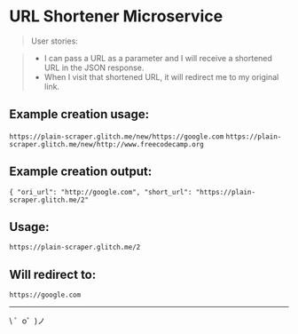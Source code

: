 URL Shortener Microservice
==========================

> User stories:

> - I can pass a URL as a parameter and I will receive a shortened URL in the JSON response.
> - When I visit that shortened URL, it will redirect me to my original link.

Example creation usage:
-----------------------

`https://plain-scraper.glitch.me/new/https://google.com`
`https://plain-scraper.glitch.me/new/http://www.freecodecamp.org`

Example creation output:
------------------------

`{ "ori_url": "http://google.com", "short_url": "https://plain-scraper.glitch.me/2"`

Usage:
------
`https://plain-scraper.glitch.me/2`

Will redirect to:
-----------------
`https://google.com`


-------------------

\ ゜o゜)ノ

